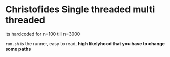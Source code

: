 # Christofides Single threaded multi threaded

its hardcoded for n=100 till n=3000

`run.sh` is the runner, easy to read, **high likelyhood that you have to change some paths**
